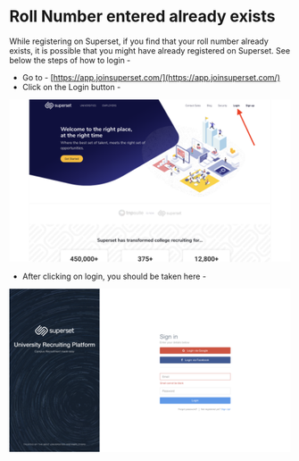 # Roll Number entered already exists

While registering on Superset, if you find that your roll number already exists, it is possible that you might have already registered on Superset. See below the steps of how to login - 

* Go to - [https://app.joinsuperset.com/](https://app.joinsuperset.com/) 
* Click on the Login button - 

![](../../.gitbook/assets/image%20%2811%29.png)

* After clicking on login, you should be taken here -

![](../../.gitbook/assets/image%20%283%29.png)



